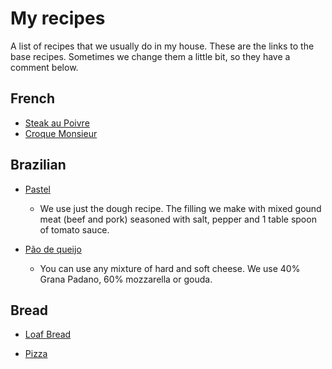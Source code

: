 # My recipes

A list of recipes that we usually do in my house. These are the links to the
base recipes. Sometimes we change them a little bit, so they have a comment
below.


## French

- [Steak au Poivre](https://www.thespruceeats.com/classic-french-steak-au-poivre-995498)
- [Croque Monsieur](https://www.bbcgoodfood.com/recipes/perfect-croque-monsieur)

## Brazilian

- [Pastel](http://gnt.globo.com/receitas/receitas/pastel-de-carne-com-ovo.htm)
  - We use just the dough recipe. The filling we make with mixed gound meat
    (beef and pork) seasoned with salt, pepper and 1 table spoon of tomato sauce.

- [Pão de queijo](https://entre-duas-culturas.de/pao-de-queijo/)
  - You can use any mixture of hard and soft cheese. We use 40% Grana Padano,
    60% mozzarella or gouda.

## Bread

- [Loaf Bread](https://www.instagram.com/stories/highlights/17876257354602131/)

- [Pizza](https://www.thekitchn.com/how-to-make-pizza-dough-recipe-221367)
